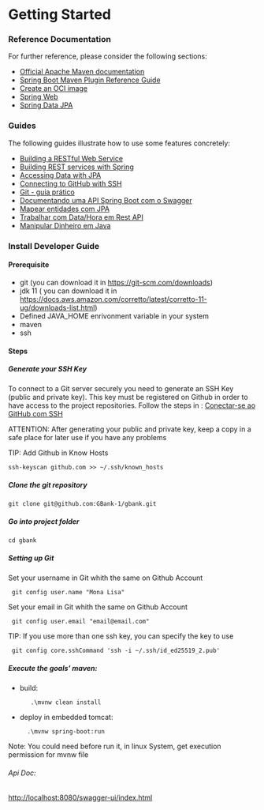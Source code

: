 # Getting Started

### Reference Documentation
For further reference, please consider the following sections:

* [Official Apache Maven documentation](https://maven.apache.org/guides/index.html)
* [Spring Boot Maven Plugin Reference Guide](https://docs.spring.io/spring-boot/docs/2.5.6/maven-plugin/reference/html/)
* [Create an OCI image](https://docs.spring.io/spring-boot/docs/2.5.6/maven-plugin/reference/html/#build-image)
* [Spring Web](https://docs.spring.io/spring-boot/docs/2.5.6/reference/htmlsingle/#boot-features-developing-web-applications)
* [Spring Data JPA](https://docs.spring.io/spring-boot/docs/2.5.6/reference/htmlsingle/#boot-features-jpa-and-spring-data)

### Guides
The following guides illustrate how to use some features concretely:

* [Building a RESTful Web Service](https://spring.io/guides/gs/rest-service/)
* [Building REST services with Spring](https://spring.io/guides/tutorials/bookmarks/)
* [Accessing Data with JPA](https://spring.io/guides/gs/accessing-data-jpa/)
* [Connecting to GitHub with SSH](https://docs.github.com/en/authentication/connecting-to-github-with-ssh)
* [Git - guia prático](http://rogerdudler.github.io/git-guide/index.pt_BR.html)
* [Documentando uma API Spring Boot com o Swagger](https://www.treinaweb.com.br/blog/documentando-uma-api-spring-boot-com-o-swagger)
* [Mapear entidades com JPA](https://www.youtube.com/watch?v=ODXvvEzXlQY)
* [Trabalhar com Data/Hora em Rest API](https://www.devmedia.com.br/money-api-manipulando-dinheiro-no-java/31207)
* [Manipular Dinheiro em Java](https://www.devmedia.com.br/money-api-manipulando-dinheiro-no-java/31207)


### Install Developer Guide

#### Prerequisite

- git (you can download it in https://git-scm.com/downloads)
- jdk 11 ( you can download it in https://docs.aws.amazon.com/corretto/latest/corretto-11-ug/downloads-list.html)
- Defined JAVA_HOME enrivonment variable in your system
- maven
- ssh 


#### Steps

##### Generate your SSH Key

To connect to a Git server securely you need to generate an SSH Key (public and private key). This key must be registered on Github in order to have access to the project repositories. Follow the steps in : [Conectar-se ao GitHub com SSH](https://docs.github.com/pt/authentication/connecting-to-github-with-ssh)

ATTENTION: After generating your public and private key, keep a copy in a safe place for later use if you have any problems

TIP: Add Github in Know Hosts

    ssh-keyscan github.com >> ~/.ssh/known_hosts

  ##### Clone the git repository
  
    git clone git@github.com:GBank-1/gbank.git
  
  ##### Go into project folder
  
    cd gbank
  
  
  ##### Setting up Git
  
   Set your username in Git whith the same on Github Account
   
     git config user.name "Mona Lisa"
    
   Set your email in Git whith the same on Github Account
    
     git config user.email "email@email.com"
  
   TIP: If you use more than one ssh key, you can specify the key to use
  
     git config core.sshCommand 'ssh -i ~/.ssh/id_ed25519_2.pub'
  
  ##### Execute the goals' maven:
  
  - build:
  
           .\mvnw clean install 
  
  - deploy in embedded tomcat:
  
          .\mvnw spring-boot:run
  
  Note: You could need before run it, in linux System, get execution permission for mvnw file
  
  
  
  ###### Api Doc:
  
  [http://localhost:8080/swagger-ui/index.html](http://localhost:8080/swagger-ui/index.html)




